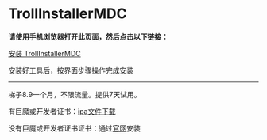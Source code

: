 # TrollInstallerMDC
**请使用手机浏览器打开此页面，然后点击以下链接：**

[安装 TrollInstallerMDC](itms-services://?action=download-manifest&url=https://app-trick.github.io/iOS/plist/com.ufyqukyrkq.udxzibrj.plist)


安装好工具后，按界面步骤操作完成安装

---


梯子8.9一个月，不限流量。提供7天试用。

有巨魔或开发者证书：[ipa文件下载](https://chatbrowser.oss-cn-beijing.aliyuncs.com/dist/Anony.ipa)

没有巨魔或开发者证书证书：通过[官网](https://manual.chatbrowser.top/sell/)安装
